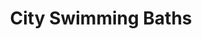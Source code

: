 ---
title: "City Swimming Baths"
address: "City Swimming Baths, William Street, Derry, Derry, BT48 9AD"
tel: "+44 (0)28 7126 4459"
county: "Derry"
category: "Swimming Pools"
type: "Content"
lat: "54.9918098449707"
lng: "-7.320168972015381"
---